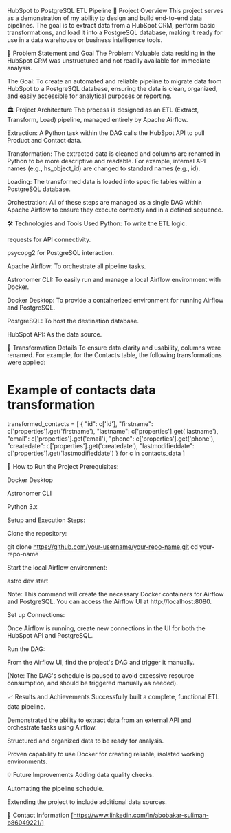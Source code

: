HubSpot to PostgreSQL ETL Pipeline
📄 Project Overview
This project serves as a demonstration of my ability to design and build end-to-end data pipelines. The goal is to extract data from a HubSpot CRM, perform basic transformations, and load it into a PostgreSQL database, making it ready for use in a data warehouse or business intelligence tools.

🎯 Problem Statement and Goal
The Problem: Valuable data residing in the HubSpot CRM was unstructured and not readily available for immediate analysis.

The Goal: To create an automated and reliable pipeline to migrate data from HubSpot to a PostgreSQL database, ensuring the data is clean, organized, and easily accessible for analytical purposes or reporting.

🏛️ Project Architecture
The process is designed as an ETL (Extract, Transform, Load) pipeline, managed entirely by Apache Airflow.

Extraction: A Python task within the DAG calls the HubSpot API to pull Product and Contact data.

Transformation: The extracted data is cleaned and columns are renamed in Python to be more descriptive and readable. For example, internal API names (e.g., hs_object_id) are changed to standard names (e.g., id).

Loading: The transformed data is loaded into specific tables within a PostgreSQL database.

Orchestration: All of these steps are managed as a single DAG within Apache Airflow to ensure they execute correctly and in a defined sequence.

🛠️ Technologies and Tools Used
Python: To write the ETL logic.

requests for API connectivity.

psycopg2 for PostgreSQL interaction.

Apache Airflow: To orchestrate all pipeline tasks.

Astronomer CLI: To easily run and manage a local Airflow environment with Docker.

Docker Desktop: To provide a containerized environment for running Airflow and PostgreSQL.

PostgreSQL: To host the destination database.

HubSpot API: As the data source.

🔄 Transformation Details
To ensure data clarity and usability, columns were renamed. For example, for the Contacts table, the following transformations were applied:

# Example of contacts data transformation
transformed_contacts = [
    {
        "id": c['id'],
        "firstname": c['properties'].get('firstname'),
        "lastname": c['properties'].get('lastname'),
        "email": c['properties'].get('email'),
        "phone": c['properties'].get('phone'),
        "createdate": c['properties'].get('createdate'),
        "lastmodifieddate": c['properties'].get('lastmodifieddate')
    }
    for c in contacts_data
]

🚀 How to Run the Project
Prerequisites:

Docker Desktop

Astronomer CLI

Python 3.x

Setup and Execution Steps:

Clone the repository:

git clone https://github.com/your-username/your-repo-name.git
cd your-repo-name

Start the local Airflow environment:

astro dev start

Note: This command will create the necessary Docker containers for Airflow and PostgreSQL. You can access the Airflow UI at http://localhost:8080.

Set up Connections:

Once Airflow is running, create new connections in the UI for both the HubSpot API and PostgreSQL.

Run the DAG:

From the Airflow UI, find the project's DAG and trigger it manually.

(Note: The DAG's schedule is paused to avoid excessive resource consumption, and should be triggered manually as needed).

📈 Results and Achievements
Successfully built a complete, functional ETL data pipeline.

Demonstrated the ability to extract data from an external API and orchestrate tasks using Airflow.

Structured and organized data to be ready for analysis.

Proven capability to use Docker for creating reliable, isolated working environments.

💡 Future Improvements
Adding data quality checks.

Automating the pipeline schedule.

Extending the project to include additional data sources.

🤝 Contact Information
[https://www.linkedin.com/in/abobakar-suliman-b86049221/]
